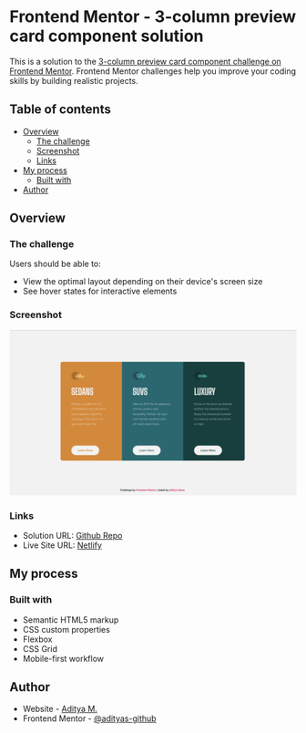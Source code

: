 # Frontend Mentor - 3-column preview card component solution

This is a solution to the [3-column preview card component challenge on Frontend Mentor](https://www.frontendmentor.io/challenges/3column-preview-card-component-pH92eAR2-). Frontend Mentor challenges help you improve your coding skills by building realistic projects. 

## Table of contents

- [Overview](#overview)
  - [The challenge](#the-challenge)
  - [Screenshot](#screenshot)
  - [Links](#links)
- [My process](#my-process)
  - [Built with](#built-with)
- [Author](#author)

## Overview

### The challenge

Users should be able to:

- View the optimal layout depending on their device's screen size
- See hover states for interactive elements

### Screenshot

![](./screenshot.png)


### Links

- Solution URL: [Github Repo](https://github.com/adityas-github/3-column-card-component.git)
- Live Site URL: [Netlify](https://3-card-component-preview-aditya.netlify.app/)

## My process

### Built with

- Semantic HTML5 markup
- CSS custom properties
- Flexbox
- CSS Grid
- Mobile-first workflow
## Author

- Website - [Aditya M.](https://github.com/adityas-github)
- Frontend Mentor - [@adityas-github](https://www.frontendmentor.io/profile/adityas-github)